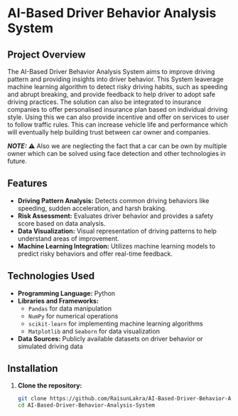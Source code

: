 # AI-Based Driver Behavior Analysis System

## Project Overview
The AI-Based Driver Behavior Analysis System aims to improve driving pattern and providing insights into driver behavior.
This System leaverage machine learning algorithm to detect risky driving habits, such as speeding and abrupt breaking, and provide feedback to help 
driver to adopt safe driving practices.
The solution can also be integrated to insurance companies to offer personalised insurance plan based on individual driving style.
Using this we can also provide incentive and offer on services to user to follow traffic rules. This can increase vehicle life and performance which
will eventually help building trust between car owner and companies.

***NOTE:***
⚠️ Also we are neglecting the fact that a car can be own by multiple owner which can be solved using face detection and other technologies in future.


## Features
- **Driving Pattern Analysis:** Detects common driving behaviors like speeding, sudden acceleration, and harsh braking.
- **Risk Assessment:** Evaluates driver behavior and provides a safety score based on data analysis.
- **Data Visualization:** Visual representation of driving patterns to help understand areas of improvement.
- **Machine Learning Integration:** Utilizes machine learning models to predict risky behaviors and offer real-time feedback.

## Technologies Used
- **Programming Language:** Python
- **Libraries and Frameworks:** 
  - `Pandas` for data manipulation
  - `NumPy` for numerical operations
  - `scikit-learn` for implementing machine learning algorithms
  - `Matplotlib` and `Seaborn` for data visualization
- **Data Sources:** Publicly available datasets on driver behavior or simulated driving data

## Installation

1. **Clone the repository:**
   ```bash
   git clone https://github.com/RaisunLakra/AI-Based-Driver-Behavior-Analysis-System.git
   cd AI-Based-Driver-Behavior-Analysis-System
